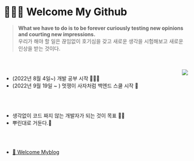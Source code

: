# 🙇🏻‍♂️ Welcome My Github


>**What we have to do is to be forever curiously testing new opinions and courting new impressions.**<br>
>우리가 해야 할 일은 끊임없이 호기심을 갖고 새로운 생각을 시험해보고 새로운 인상을 받는 것이다.
<br>
<br>

<img align='right' src="http://mazassumnida.wtf/api/v2/generate_badge?boj=tryingmybest24h">

- (2022년 8월 4일~) 개발 공부 시작 👩🏻‍💻
- (2022년 9월 19일 ~ ) 멋쟁이 사자처럼 백엔드 스쿨 시작 🦁
<br>
<br>

- 생각없이 코드 짜지 않는 개발자가 되는 것이 목표 💪🏻
- 뿌린대로 거둔다.🌱

<br>
<br>

- [🚀 Welcome Myblog](https://yinq.tistory.com/) 

<br>
